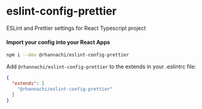 # eslint-config-prettier
ESLint and Prettier settings for React Typescript project

#### Import your config into your React Apps
```bash
npm i --dev @rhannachi/eslint-config-prettier
```

Add `@rhannachi/eslint-config-prettier` to the extends in your .eslintrc file:
```json
{
  "extends": [
    "@rhannachi/eslint-config-prettier"
  ]
}
```